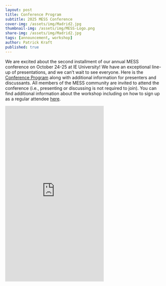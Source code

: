 ```yaml
---
layout: post
title: Conference Program
subtitle: 2025 MESS Conference
cover-img: /assets/img/Madrid2.jpg
thumbnail-img: /assets/img/MESS-Logo.png
share-img: /assets/img/Madrid2.jpg
tags: [announcement, workshop]
author: Patrick Kraft
published: true
---
```


We are excited about the second installment of our annual MESS conference on October 24-25 at IE University! We have an exceptional line-up of presentations, and we can’t wait to see everyone. Here is the [Conference Program](/assets/img/MESS2025-Program.pdf) along with additional information for presenters and discussants. All members of the MESS community are invited to attend the conference (i.e., presenting or discussing is not required to join). You can find additional information about the workshop including on how to sign up as a regular attendee [here](https://madridempiricalsocialsciences.github.io/mess2025/).

<iframe width="315" height="560" src="https://youtube.com/embed/r3j2cKTqAbY" frameborder="0" allowfullscreen></iframe>
